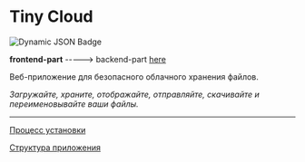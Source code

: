 # Tiny Cloud

![Dynamic JSON Badge](https://img.shields.io/badge/dynamic/json?url=https%3A%2F%2Fapi.github.com%2Frepos%2FLiaksej%2Fliaksej-tiny-cloud-frontend%2Ftags&query=%24%5B0%5D%5B'name'%5D&label=version)

**frontend-part** -----> backend-part [here](https://github.com/Liaksej/liaksej-tiny-cloud-backend/tree/main)

Веб-приложение для безопасного облачного хранения файлов. 

_Загружайте, храните, отображайте, отправляйте, скачивайте и переименовывайте ваши файлы._

---

[Процеcc установки]()

[Структура приложения]()
